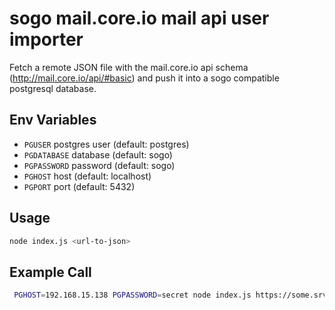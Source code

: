 # sogo mail.core.io mail api user importer

Fetch a remote JSON file with the mail.core.io api schema (http://mail.core.io/api/#basic)
and push it into a sogo compatible postgresql database.

## Env Variables

* `PGUSER` postgres user (default: postgres)
* `PGDATABASE` database (default: sogo)
* `PGPASSWORD` password (default: sogo)
* `PGHOST` host (default: localhost)
* `PGPORT` port (default: 5432)

## Usage

```sh
node index.js <url-to-json>
```

## Example Call
```sh
 PGHOST=192.168.15.138 PGPASSWORD=secret node index.js https://some.srv.customer.skylime.net/mail/export.json?token=232323232323
```


